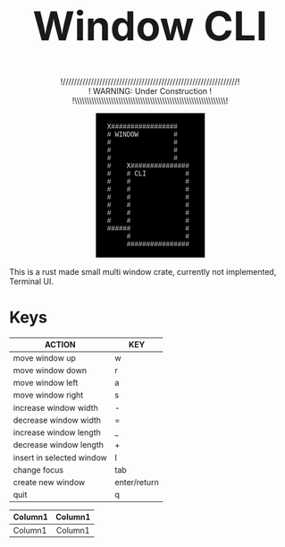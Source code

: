 <!-- https://codinhood.com/nano/git/center-images-text-github-readme-->
<h1 align="center" style="font-size:72px">Window CLI</h1>

<p align="center">
!//////////////////////////////////////////////////////////////!<br>
! WARNING: Under Construction !<br>
!\\\\\\\\\\\\\\\\\\\\\\\\\\\\\\\\\\\\\\\\\\\\\\\\\\\\\\\\\\\\\\!
</p>


<p align="center">
        <img src="./.github/logo.png" alt="image">
</p>


This is a rust made small multi window crate, 
currently not implemented,
Terminal UI.



# Keys

| ACTION | KEY |
|--------|-----|
| move window up | w |
| move window down | r |
| move window left| a |
| move window right | s |
| increase window width | - |
| decrease window width | = |
| increase window length | _ |
| decrease window length | + |
| insert in selected window | I |
| change focus | tab |
| create new window | enter/return |
| quit | q |

<p align="center">
<table>
    <thead>
        <tr>
            <th align="left">Column1</th>
            <th align="center">Column1</th>
        </tr>
    </thead>
    <tbody>
        <tr>
            <td align="left">Column1</td>
            <td align="center">Column1</td>
        </tr>
    </tbody>
</table>
</p>
